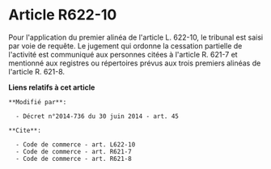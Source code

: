 # Article R622-10

Pour l'application du premier alinéa de l'article L. 622-10, le tribunal est saisi par voie de requête. Le jugement qui
ordonne la cessation partielle de l'activité est communiqué aux personnes citées à l'article R. 621-7 et mentionné aux
registres ou répertoires prévus        aux trois premiers alinéas de l'article R. 621-8.

**Liens relatifs à cet article**

	**Modifié par**:

	  - Décret n°2014-736 du 30 juin 2014 - art. 45

	**Cite**:

	  - Code de commerce - art. L622-10
	  - Code de commerce - art. R621-7
	  - Code de commerce - art. R621-8
